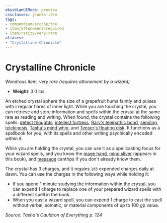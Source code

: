 ```yaml
---
obsidianUIMode: preview
cssclasses: json5e-item
tags:
- compendium/src/5e/tce
- item/attunement/required
- item/rarity/very-rare
aliases: 
- "Crystalline Chronicle"
---
```

# Crystalline Chronicle
*Wondrous item, very rare (requires attunement by a wizard)*  

- **Weight**: 3.0 lbs.

An etched crystal sphere the size of a grapefruit hums faintly and pulses with irregular flares of inner light. While you are touching the crystal, you can retrieve and store information and spells within the crystal at the same rate as reading and writing. When found, the crystal contains the following spells: [detect thoughts](Mechanics/spells/detect-thoughts.md), [intellect fortress](Mechanics/spells/intellect-fortress-tce.md), [Rary's telepathic bond](Mechanics/spells/rarys-telepathic-bond.md), [sending](Mechanics/spells/sending.md), [telekinesis](Mechanics/spells/telekinesis.md), [Tasha's mind whip](Mechanics/spells/tashas-mind-whip-tce.md), and [Tenser's floating disk](Mechanics/spells/tensers-floating-disk.md). It functions as a spellbook for you, with its spells and other writing psychically encoded within it.

While you are holding the crystal, you can use it as a spellcasting focus for your wizard spells, and you know the [mage hand](Mechanics/spells/mage-hand.md), [mind sliver](Mechanics/spells/mind-sliver-tce.md) (appears in this book), and [message](Mechanics/spells/message.md) cantrips if you don't already know them.

The crystal has 3 charges, and it regains `1d3` expended charges daily at dawn. You can use the charges in the following ways while holding it:

- If you spend 1 minute studying the information within the crystal, you can expend 1 charge to replace one of your prepared wizard spells with a different spell in the book.  
- When you cast a wizard spell, you can expend 1 charge to cast the spell without verbal, somatic, or material components of up to 100 gp value.  

*Source: Tasha's Cauldron of Everything p. 124*